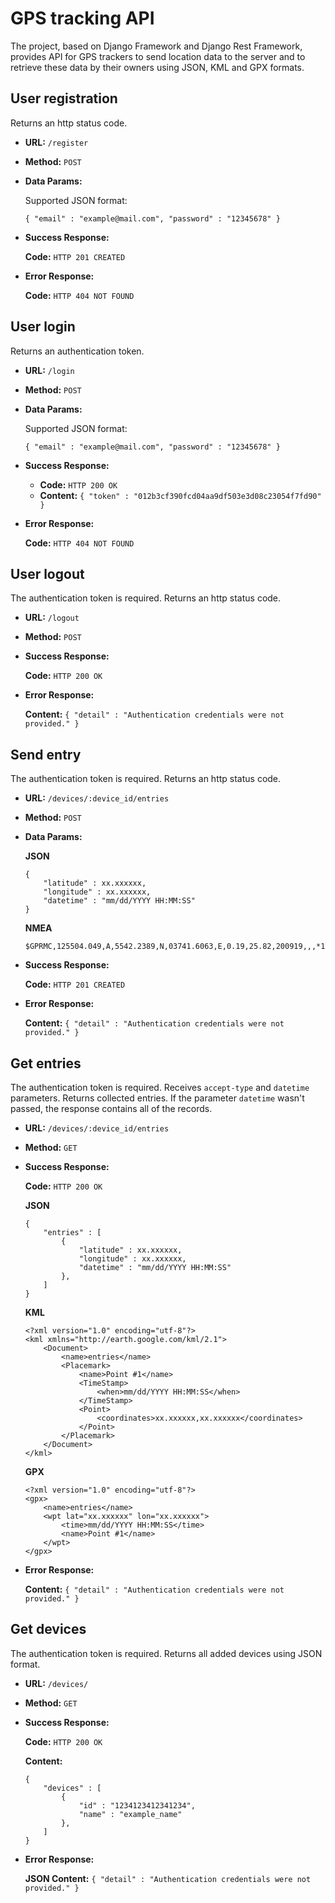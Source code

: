 # GPS tracking API

The project, based on Django Framework and Django Rest Framework, provides API for GPS trackers to send location data to the server and to retrieve these data by their owners using JSON, KML and GPX formats.

**User registration**
----
  Returns an http status code.

* **URL:** `/register`

* **Method:** `POST`
  
* **Data Params:**

  Supported JSON format:

  `{ "email" : "example@mail.com", "password" : "12345678" }`

* **Success Response:**

  **Code:** `HTTP 201 CREATED`
 
* **Error Response:**

  **Code:** `HTTP 404 NOT FOUND`

**User login**
----
  Returns an authentication token.

* **URL:** `/login`

* **Method:** `POST`
  
* **Data Params:**

  Supported JSON format:

  `{ "email" : "example@mail.com", "password" : "12345678" }`

* **Success Response:**

  * **Code:** `HTTP 200 OK`<br />
  * **Content:** `{ "token" : "012b3cf390fcd04aa9df503e3d08c23054f7fd90" }`
 
* **Error Response:**

  **Code:** `HTTP 404 NOT FOUND`

**User logout**
----
  The authentication token is required. Returns an http status code.

* **URL:** `/logout`

* **Method:** `POST`
  
* **Success Response:**

  **Code:** `HTTP 200 OK`
 
* **Error Response:**

  **Content:** `{ "detail" : "Authentication credentials were not provided." }`

**Send entry**
----
  The authentication token is required. Returns an http status code.

* **URL:** `/devices/:device_id/entries`

* **Method:** `POST`
  
* **Data Params:**

  **JSON**

  ```
  { 
      "latitude" : xx.xxxxxx, 
      "longitude" : xx.xxxxxx, 
      "datetime" : "mm/dd/YYYY HH:MM:SS" 
  }
  ```
  
  **NMEA**
  
  ```
  $GPRMC,125504.049,A,5542.2389,N,03741.6063,E,0.19,25.82,200919,,,*17
  ```

* **Success Response:**

  **Code:** `HTTP 201 CREATED`
 
* **Error Response:**

  **Content:** `{ "detail" : "Authentication credentials were not provided." }`
  
**Get entries**
----
  The authentication token is required. Receives `accept-type` and `datetime` parameters. Returns collected entries. If the parameter `datetime` wasn't passed, the response contains all of the records.

* **URL:** `/devices/:device_id/entries`

* **Method:** `GET`

* **Success Response:**

  **Code:** `HTTP 200 OK`
  
  **JSON**
  
  ```
  { 
      "entries" : [ 
          { 
              "latitude" : xx.xxxxxx, 
              "longitude" : xx.xxxxxx, 
              "datetime" : "mm/dd/YYYY HH:MM:SS" 
          }, 
      ]
  }
  ```
  
  **KML**
  
  ```
  <?xml version="1.0" encoding="utf-8"?>
  <kml xmlns="http://earth.google.com/kml/2.1">
      <Document>
          <name>entries</name>
          <Placemark>
              <name>Point #1</name>
              <TimeStamp>
                  <when>mm/dd/YYYY HH:MM:SS</when>
              </TimeStamp>
              <Point>
                  <coordinates>xx.xxxxxx,xx.xxxxxx</coordinates>
              </Point>
          </Placemark>
      </Document>
  </kml>
  ```
  
  **GPX**
  
  ```
  <?xml version="1.0" encoding="utf-8"?>
  <gpx>
      <name>entries</name>
      <wpt lat="xx.xxxxxx" lon="xx.xxxxxx">
          <time>mm/dd/YYYY HH:MM:SS</time>
          <name>Point #1</name>
      </wpt>
  </gpx>
  ```
  
 
* **Error Response:**

  **Content:** `{ "detail" : "Authentication credentials were not provided." }`
  
**Get devices**
----
  The authentication token is required. Returns all added devices using JSON format.

* **URL:** `/devices/`

* **Method:** `GET`

* **Success Response:**

  **Code:** `HTTP 200 OK`
  
  **Content:** 
  
  ```
  { 
      "devices" : [ 
          { 
              "id" : "1234123412341234", 
              "name" : "example_name"
          }, 
      ]
  }
  ```
 
* **Error Response:**

  **JSON Content:** `{ "detail" : "Authentication credentials were not provided." }`
